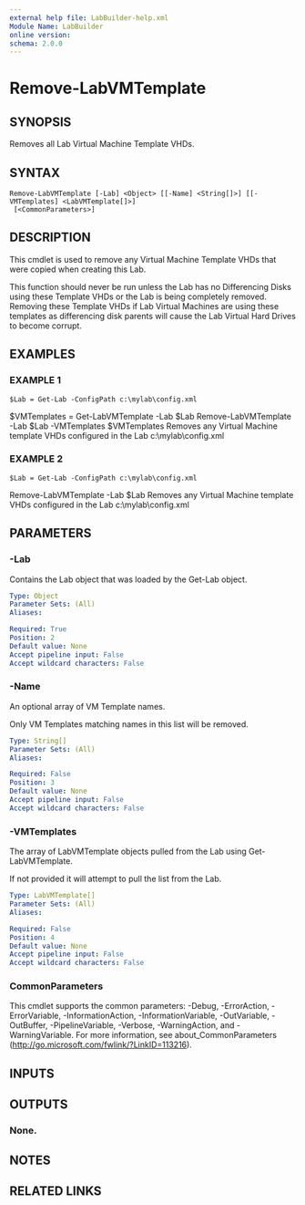 ```yaml
---
external help file: LabBuilder-help.xml
Module Name: LabBuilder
online version:
schema: 2.0.0
---
```


# Remove-LabVMTemplate

## SYNOPSIS
Removes all Lab Virtual Machine Template VHDs.

## SYNTAX

```
Remove-LabVMTemplate [-Lab] <Object> [[-Name] <String[]>] [[-VMTemplates] <LabVMTemplate[]>]
 [<CommonParameters>]
```

## DESCRIPTION
This cmdlet is used to remove any Virtual Machine Template VHDs that were copied when
creating this Lab.

This function should never be run unless the Lab has no Differencing Disks using these
Template VHDs or the Lab is being completely removed.
Removing these Template VHDs if
Lab Virtual Machines are using these templates as differencing disk parents will cause
the Lab Virtual Hard Drives to become corrupt.

## EXAMPLES

### EXAMPLE 1
```
$Lab = Get-Lab -ConfigPath c:\mylab\config.xml
```

$VMTemplates = Get-LabVMTemplate -Lab $Lab
Remove-LabVMTemplate -Lab $Lab -VMTemplates $VMTemplates
Removes any Virtual Machine template VHDs configured in the Lab c:\mylab\config.xml

### EXAMPLE 2
```
$Lab = Get-Lab -ConfigPath c:\mylab\config.xml
```

Remove-LabVMTemplate -Lab $Lab
Removes any Virtual Machine template VHDs configured in the Lab c:\mylab\config.xml

## PARAMETERS

### -Lab
Contains the Lab object that was loaded by the Get-Lab object.

```yaml
Type: Object
Parameter Sets: (All)
Aliases:

Required: True
Position: 2
Default value: None
Accept pipeline input: False
Accept wildcard characters: False
```

### -Name
An optional array of VM Template names.

Only VM Templates matching names in this list will be removed.

```yaml
Type: String[]
Parameter Sets: (All)
Aliases:

Required: False
Position: 3
Default value: None
Accept pipeline input: False
Accept wildcard characters: False
```

### -VMTemplates
The array of LabVMTemplate objects pulled from the Lab using Get-LabVMTemplate.

If not provided it will attempt to pull the list from the Lab.

```yaml
Type: LabVMTemplate[]
Parameter Sets: (All)
Aliases:

Required: False
Position: 4
Default value: None
Accept pipeline input: False
Accept wildcard characters: False
```

### CommonParameters
This cmdlet supports the common parameters: -Debug, -ErrorAction, -ErrorVariable, -InformationAction, -InformationVariable, -OutVariable, -OutBuffer, -PipelineVariable, -Verbose, -WarningAction, and -WarningVariable.
For more information, see about_CommonParameters (http://go.microsoft.com/fwlink/?LinkID=113216).

## INPUTS

## OUTPUTS

### None.
## NOTES

## RELATED LINKS
